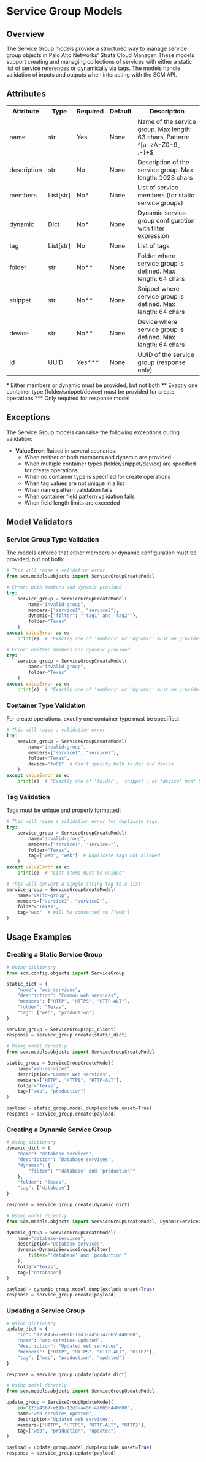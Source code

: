 # Service Group Models

## Overview

The Service Group models provide a structured way to manage service group objects in Palo Alto Networks' Strata Cloud Manager.
These models support creating and managing collections of services with either a static list of service references or
dynamically via tags. The models handle validation of inputs and outputs when interacting with the SCM API.

## Attributes

| Attribute    | Type      | Required | Default | Description                                                                       |
|--------------|-----------|----------|---------|-----------------------------------------------------------------------------------|
| name         | str       | Yes      | None    | Name of the service group. Max length: 63 chars. Pattern: ^[a-zA-Z0-9_ \.-]+$     |
| description  | str       | No       | None    | Description of the service group. Max length: 1023 chars                          |
| members      | List[str] | No*      | None    | List of service members (for static service groups)                               |
| dynamic      | Dict      | No*      | None    | Dynamic service group configuration with filter expression                         |
| tag          | List[str] | No       | None    | List of tags                                                                       |
| folder       | str       | No**     | None    | Folder where service group is defined. Max length: 64 chars                        |
| snippet      | str       | No**     | None    | Snippet where service group is defined. Max length: 64 chars                       |
| device       | str       | No**     | None    | Device where service group is defined. Max length: 64 chars                        |
| id           | UUID      | Yes***   | None    | UUID of the service group (response only)                                         |

\* Either members or dynamic must be provided, but not both
\** Exactly one container type (folder/snippet/device) must be provided for create operations
\*** Only required for response model

## Exceptions

The Service Group models can raise the following exceptions during validation:

- **ValueError**: Raised in several scenarios:
    - When neither or both members and dynamic are provided
    - When multiple container types (folder/snippet/device) are specified for create operations
    - When no container type is specified for create operations
    - When tag values are not unique in a list
    - When name pattern validation fails
    - When container field pattern validation fails
    - When field length limits are exceeded

## Model Validators

### Service Group Type Validation

The models enforce that either members or dynamic configuration must be provided, but not both:

<div class="termy">

<!-- termynal -->

```python
# This will raise a validation error
from scm.models.objects import ServiceGroupCreateModel

# Error: both members and dynamic provided
try:
    service_group = ServiceGroupCreateModel(
        name="invalid-group",
        members=["service1", "service2"],
        dynamic={"filter": "'tag1' and 'tag2'"},
        folder="Texas"
    )
except ValueError as e:
    print(e)  # "Exactly one of 'members' or 'dynamic' must be provided."

# Error: neither members nor dynamic provided
try:
    service_group = ServiceGroupCreateModel(
        name="invalid-group",
        folder="Texas"
    )
except ValueError as e:
    print(e)  # "Exactly one of 'members' or 'dynamic' must be provided."
```

</div>

### Container Type Validation

For create operations, exactly one container type must be specified:

<div class="termy">

<!-- termynal -->

```python
# This will raise a validation error
try:
    service_group = ServiceGroupCreateModel(
        name="invalid-group",
        members=["service1", "service2"],
        folder="Texas",
        device="fw01"  # Can't specify both folder and device
    )
except ValueError as e:
    print(e)  # "Exactly one of 'folder', 'snippet', or 'device' must be provided."
```

</div>

### Tag Validation

Tags must be unique and properly formatted:

<div class="termy">

<!-- termynal -->

```python
# This will raise a validation error for duplicate tags
try:
    service_group = ServiceGroupCreateModel(
        name="invalid-group",
        members=["service1", "service2"],
        folder="Texas",
        tag=["web", "web"]  # Duplicate tags not allowed
    )
except ValueError as e:
    print(e)  # "List items must be unique"

# This will convert a single string tag to a list
service_group = ServiceGroupCreateModel(
    name="valid-group",
    members=["service1", "service2"],
    folder="Texas",
    tag="web"  # Will be converted to ["web"]
)
```

</div>

## Usage Examples

### Creating a Static Service Group

<div class="termy">

<!-- termynal -->

```python
# Using dictionary
from scm.config.objects import ServiceGroup

static_dict = {
    "name": "web-services",
    "description": "Common web services",
    "members": ["HTTP", "HTTPS", "HTTP-ALT"],
    "folder": "Texas",
    "tag": ["web", "production"]
}

service_group = ServiceGroup(api_client)
response = service_group.create(static_dict)

# Using model directly
from scm.models.objects import ServiceGroupCreateModel

static_group = ServiceGroupCreateModel(
    name="web-services",
    description="Common web services",
    members=["HTTP", "HTTPS", "HTTP-ALT"],
    folder="Texas",
    tag=["web", "production"]
)

payload = static_group.model_dump(exclude_unset=True)
response = service_group.create(payload)
```

</div>

### Creating a Dynamic Service Group

<div class="termy">

<!-- termynal -->

```python
# Using dictionary
dynamic_dict = {
    "name": "database-services",
    "description": "Database services",
    "dynamic": {
        "filter": "'database' and 'production'"
    },
    "folder": "Texas",
    "tag": ["database"]
}

response = service_group.create(dynamic_dict)

# Using model directly
from scm.models.objects import ServiceGroupCreateModel, DynamicServiceGroupFilter

dynamic_group = ServiceGroupCreateModel(
    name="database-services",
    description="Database services",
    dynamic=DynamicServiceGroupFilter(
        filter="'database' and 'production'"
    ),
    folder="Texas",
    tag=["database"]
)

payload = dynamic_group.model_dump(exclude_unset=True)
response = service_group.create(payload)
```

</div>

### Updating a Service Group

<div class="termy">

<!-- termynal -->

```python
# Using dictionary
update_dict = {
    "id": "123e4567-e89b-12d3-a456-426655440000",
    "name": "web-services-updated",
    "description": "Updated web services",
    "members": ["HTTP", "HTTPS", "HTTP-ALT", "HTTP2"],
    "tag": ["web", "production", "updated"]
}

response = service_group.update(update_dict)

# Using model directly
from scm.models.objects import ServiceGroupUpdateModel

update_group = ServiceGroupUpdateModel(
    id="123e4567-e89b-12d3-a456-426655440000",
    name="web-services-updated",
    description="Updated web services",
    members=["HTTP", "HTTPS", "HTTP-ALT", "HTTP2"],
    tag=["web", "production", "updated"]
)

payload = update_group.model_dump(exclude_unset=True)
response = service_group.update(payload)
```

</div>

